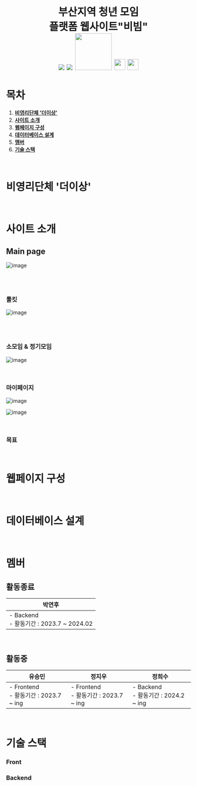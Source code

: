 <h1 align="center"> 
부산지역 청년 모임<br/>
플랫폼 웹사이트"비빔"<br/>
<img src="https://img.shields.io/badge/React-61DAFB?style=for-the-badge&logo=React&logoColor=black">
<img src="https://img.shields.io/badge/Spring Boot-6DB33F?style=for-the-badge&logo=Spring Boot&logoColor=yellow">
<img src="https://img.shields.io/badge/Python-blue?style=flat&logo=Python&logoColor=green" width="100">
<img src="https://img.shields.io/badge/Java-007396?style=flat&logo=OpenJDK&logoColor=white" height="30"/>
<img src="https://img.shields.io/badge/JavaScript-F7DF1E?style=flat-square&logo=JavaScript&logoColor=white" height="30"/><br>

</h1>

# 목차
1. [**비영리단체 '더이상'**](#1)
2. [**사이트 소개**](#2)
3. [**웹페이지 구성**](#3)
4. [**데이터베이스 설계**](#4)
5. [**멤버**](#5)
6. [**기술 스택**](#6)

<br>
<div id="1"></div>

# 비영리단체 '더이상'

<div id="2"></div>

<br>

# 사이트 소개

## Main page
![image](https://github.com/dnjfht/the-isang-site/assets/98355440/00b8075a-bb13-4534-b3c8-278effb9de5c)

<br><br>

### 툴킷
![image](https://github.com/dnjfht/the-isang-site/assets/98355440/d1d9c012-62eb-4bbb-aca7-0e0116e1140a)



<br><br>

### 소모임 & 정기모임

![image](https://github.com/dnjfht/the-isang-site/assets/98355440/e2537505-e170-49a6-9f26-92124b237418)

<br>

### 마이페이지 

![image](https://github.com/dnjfht/the-isang-site/assets/98355440/f281555a-d225-4f21-8aae-4c39f06c0ee8)
<br>

![image](https://github.com/dnjfht/the-isang-site/assets/98355440/1de9861b-52d2-4d43-8445-8c278a6d4e94)



<br>

### 목표


<br>

<div id="3"></div>

# 웹페이지 구성



<br>

<div id="4"></div>

# 데이터베이스 설계


<br>

<div id="4"></div>

<div id="5"></div>

# 멤버

## 활동종료

|박연후                   |    
|------------------------|
| - Backend <br> - 활동기간 : 2023.7 ~ 2024.02 |     

<br>

## 활동중

유승민                   |정지우     | 정희수 |  
|------------------------|------------|-------------|
| - Frontend <br> - 활동기간 : 2023.7 ~ ing |- Frontend <br> - 활동기간 : 2023.7 ~ ing | - Backend <br> - 활동기간 : 2024.2 ~ ing  | 



<br>

<div id="6"></div>

# 기술 스택

### Front


### Backend




